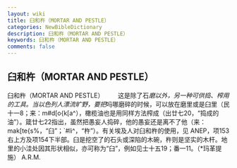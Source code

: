 ```yaml
---
layout: wiki
title: 臼和杵（MORTAR AND PESTLE）
categories: NewBibleDictionary
description: 臼和杵（MORTAR AND PESTLE）
keywords: 臼和杵（MORTAR AND PESTLE）
comments: false
---
```


## 臼和杵（MORTAR AND PESTLE）



臼和杵（MORTAR AND PESTLE）
　　这是除了石*磨以外，另一种可供捣、榨用的工具。当以色列人漂流旷野，要把*吗哪磨碎的时候，可以放在磨里或是臼里（民十一8；来：m#d[o{k[a^），橄榄油也是用同样方法榨成（出廿七20，“捣成的油”）。箴廿七22指出，虽然把愚妄人捣碎，他的愚妄还是离不了他（来：mak[te{s%，“臼”；`#li^，“杵”）。有关埃及人对臼和杵的使用，见 ANEP，项153右上方及项154下半部。臼是挖空了的石头或深陷的木碗，杵则是坚实的木杆。地里的小洼处因其形状相似，亦可称为“臼”，例如见士十五19；番一11。（*玛革提施）
A.R.M.





